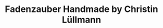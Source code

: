 ---
title: "Fadenzauber Handmade by Christin Lüllmann"
url: /loeningen/fadenzauber-handmade-by-christin-luellmann/
shop: Kleidung
---